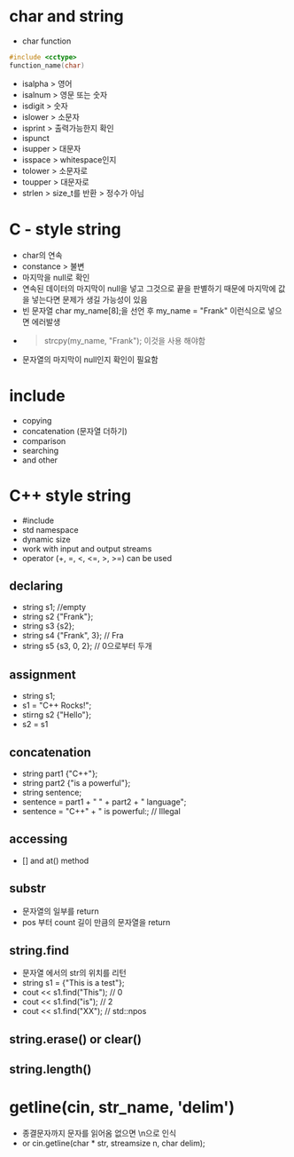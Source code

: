 # char and string
- char function
```cpp
#include <cctype>
function_name(char)
```
- isalpha > 영어
- isalnum > 영문 또는 숫자
- isdigit > 숫자
- islower > 소문자
- isprint > 출력가능한지 확인
- ispunct
- isupper > 대문자
- isspace > whitespace인지
- tolower > 소문자로
- toupper > 대문자로
- strlen > size_t를 반환 > 정수가 아님

# C - style string
- char의 연속
- constance > 불변
- 마지막을 null로 확인
- 연속된 데이터의 마지막이 null을 넣고 그것으로 끝을 판별하기 때문에
마지막에 값을 넣는다면 문제가 생길 가능성이 있음
- 빈 문자열 char my_name[8];을 선언 후 my_name = "Frank" 이런식으로 넣으면 에러발생
- > strcpy(my_name, "Frank"); 이것을 사용 해야함
- 문자열의 마지막이 null인지 확인이 필요함

# include<cstring>
- copying
- concatenation (문자열 더하기)
- comparison 
- searching
- and other

# C++ style string
- #include<string>
- std namespace
- dynamic size
- work with input and output streams
- operator (+, =, <, <=, >, >=) can be used

## declaring
- string s1;              //empty
- string s2 {"Frank"};
- string s3 {s2};
- string s4 {"Frank", 3};  // Fra
- string s5 {s3, 0, 2};   // 0으로부터 두개

## assignment
- string s1;
- s1 = "C++ Rocks!";
- stirng s2 {"Hello"};
- s2 = s1

## concatenation
- string part1 {"C++"};
- string part2 {"is a powerful"};
- string sentence;
- sentence = part1 + " " + part2 + " language";
- sentence = "C++" + " is powerful:; // Illegal

## accessing
- [] and at() method

## substr
- 문자열의 일부를 return
- pos 부터 count 길이 만큼의 문자열을 return

## string.find
- 문자열 에서의 str의 위치를 리턴
- string s1 = {"This is a test"};
- cout << s1.find("This"); // 0
- cout << s1.find("is"); // 2
- cout << s1.find("XX"); // std::npos

## string.erase() or clear()

## string.length()

# getline(cin, str_name, 'delim')
- 종결문자까지 문자를 읽어옴 없으면 \n으로 인식
- or cin.getline(char * str, streamsize n, char delim);
